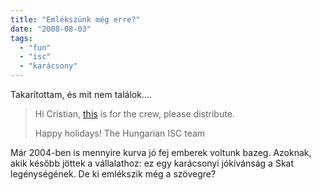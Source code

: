 ```yaml
---
title: "Emlékszünk még erre?"
date: "2008-08-03"
tags: 
  - "fun"
  - "isc"
  - "karácsony"
---
```


Takarítottam, és mit nem találok....

> Hi Cristian, [this](files/riddle.mp3) is for the crew, please distribute.
> 
> Happy holidays! The Hungarian ISC team

Már 2004-ben is mennyire kurva jó fej emberek voltunk bazeg. Azoknak, akik később jöttek a vállalathoz: ez egy karácsonyi jókívánság a Skat legénységének. De ki emlékszik még a szövegre?
